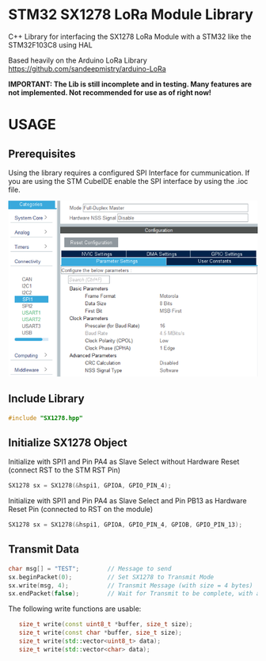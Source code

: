 # STM32 SX1278 LoRa Module Library
C++ Library for interfacing the SX1278 LoRa Module with a STM32 like the STM32F103C8 using HAL

Based heavily on the Arduino LoRa Library https://github.com/sandeepmistry/arduino-LoRa

**IMPORTANT: The Lib is still incomplete and in testing. Many features are not implemented. Not recommended for use as of right now!**

# USAGE
## Prerequisites
Using the library requires a configured SPI Interface for cummunication. If you are using the STM CubeIDE enable the SPI interface by using the .ioc file.

![Alt text](/img/CubeIDE_spi.png?raw=true "CubeIDE SPI Interface Configuration")

## Include Library

```C++
#include "SX1278.hpp"
```
## Initialize SX1278 Object
Initialize with SPI1 and Pin PA4 as Slave Select without Hardware Reset (connect RST to the STM RST Pin)
```C++
SX1278 sx = SX1278(&hspi1, GPIOA, GPIO_PIN_4);
```
Initialize with SPI1 and Pin PA4 as Slave Select and Pin PB13 as Hardware Reset Pin (connected to RST on the module)
```C++
SX1278 sx = SX1278(&hspi1, GPIOA, GPIO_PIN_4, GPIOB, GPIO_PIN_13);
```
## Transmit Data
```C++
char msg[] = "TEST";        // Message to send
sx.beginPacket(0);          // Set SX1278 to Transmit Mode
sx.write(msg, 4);           // Transmit Message (with size = 4 bytes)
sx.endPacket(false);        // Wait for Transmit to be complete, with async = false --> endPacket blocks until transmit is complete
```
The following write functions are usable:
```C++
   size_t write(const uint8_t *buffer, size_t size);
   size_t write(const char *buffer, size_t size);
   size_t write(std::vector<uint8_t> data);
   size_t write(std::vector<char> data);
```
